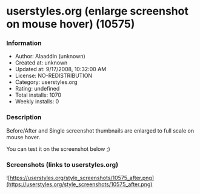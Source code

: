 # userstyles.org (enlarge screenshot on mouse hover) (10575)

### Information
- Author: Alaaddin (unknown)
- Created at: unknown
- Updated at: 9/17/2008, 10:32:00 AM
- License: NO-REDISTRIBUTION
- Category: userstyles.org
- Rating: undefined
- Total installs: 1070
- Weekly installs: 0


### Description
Before/After and Single screenshot thumbnails are enlarged to full scale on mouse hover.

You can test it on the screenshot below ;)


### Screenshots (links to userstyles.org)
![https://userstyles.org/style_screenshots/10575_after.png](https://userstyles.org/style_screenshots/10575_after.png)


